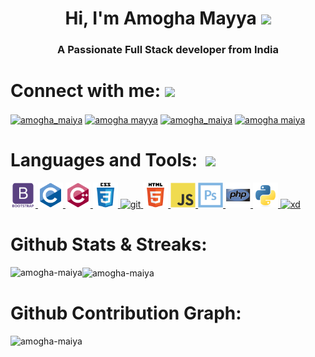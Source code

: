 <h1 align="center">Hi, I'm Amogha Mayya <img src = "https://raw.githubusercontent.com/MartinHeinz/MartinHeinz/master/wave.gif" width = 60px></h1>
<h3 align="center">A Passionate Full Stack developer from India</h3>
<h1 align="left">Connect with me: <img src='https://raw.githubusercontent.com/ShahriarShafin/ShahriarShafin/main/Assets/handshake.gif' width="100px"></h1>
<p align="left">
<a href="https://twitter.com/amogha_maiya" target="blank"><img align="center" src="https://raw.githubusercontent.com/rahuldkjain/github-profile-readme-generator/master/src/images/icons/Social/twitter.svg" alt="amogha_maiya" height="30" width="40" /></a>
<a href="https://linkedin.com/in/amogha mayya" target="blank"><img align="center" src="https://raw.githubusercontent.com/rahuldkjain/github-profile-readme-generator/master/src/images/icons/Social/linked-in-alt.svg" alt="amogha mayya" height="30" width="40" /></a>
<a href="https://instagram.com/amogha_maiya" target="blank"><img align="center" src="https://raw.githubusercontent.com/rahuldkjain/github-profile-readme-generator/master/src/images/icons/Social/instagram.svg" alt="amogha_maiya" height="30" width="40" /></a>
<a href="https://www.youtube.com/c/amogha maiya" target="blank"><img align="center" src="https://raw.githubusercontent.com/rahuldkjain/github-profile-readme-generator/master/src/images/icons/Social/youtube.svg" alt="amogha maiya" height="30" width="40" /></a>
</p>

<h1 align="left">Languages and Tools: &nbsp;<img src = "https://media2.giphy.com/media/QssGEmpkyEOhBCb7e1/giphy.gif?cid=ecf05e47a0n3gi1bfqntqmob8g9aid1oyj2wr3ds3mg700bl&rid=giphy.gif" width = 60px></h1>
<p align="left"> <a href="https://getbootstrap.com" target="_blank"> <img src="https://raw.githubusercontent.com/devicons/devicon/master/icons/bootstrap/bootstrap-plain-wordmark.svg" alt="bootstrap" width="40" height="40"/> </a> <a href="https://www.cprogramming.com/" target="_blank"> <img src="https://raw.githubusercontent.com/devicons/devicon/master/icons/c/c-original.svg" alt="c" width="40" height="40"/> </a> <a href="https://www.w3schools.com/cpp/" target="_blank"> <img src="https://raw.githubusercontent.com/devicons/devicon/master/icons/cplusplus/cplusplus-original.svg" alt="cplusplus" width="40" height="40"/> </a> <a href="https://www.w3schools.com/css/" target="_blank"> <img src="https://raw.githubusercontent.com/devicons/devicon/master/icons/css3/css3-original-wordmark.svg" alt="css3" width="40" height="40"/> </a> <a href="https://git-scm.com/" target="_blank"> <img src="https://www.vectorlogo.zone/logos/git-scm/git-scm-icon.svg" alt="git" width="40" height="40"/> </a> <a href="https://www.w3.org/html/" target="_blank"> <img src="https://raw.githubusercontent.com/devicons/devicon/master/icons/html5/html5-original-wordmark.svg" alt="html5" width="40" height="40"/> </a> <a href="https://developer.mozilla.org/en-US/docs/Web/JavaScript" target="_blank"> <img src="https://raw.githubusercontent.com/devicons/devicon/master/icons/javascript/javascript-original.svg" alt="javascript" width="40" height="40"/> </a> <a href="https://www.photoshop.com/en" target="_blank"> <img src="https://raw.githubusercontent.com/devicons/devicon/master/icons/photoshop/photoshop-line.svg" alt="photoshop" width="40" height="40"/> </a> <a href="https://www.php.net" target="_blank"> <img src="https://raw.githubusercontent.com/devicons/devicon/master/icons/php/php-original.svg" alt="php" width="40" height="40"/> </a> <a href="https://www.python.org" target="_blank"> <img src="https://raw.githubusercontent.com/devicons/devicon/master/icons/python/python-original.svg" alt="python" width="40" height="40"/> </a> <a href="https://www.adobe.com/products/xd.html" target="_blank"> <img src="https://cdn.worldvectorlogo.com/logos/adobe-xd.svg" alt="xd" width="40" height="40"/> </a> </p>
<h1 align="left">Github Stats & Streaks:</h1>
<p><img align="left" src="https://github-readme-stats.vercel.app/api?username=Amogha-Maiya&theme=tokyonight&show_icons=true" alt="amogha-maiya" /></p>
<p><img align="center" src="http://github-readme-streak-stats.herokuapp.com?user=Amogha-Maiya&theme=tokyonight&date_format=M%20j%5B%2C%20Y%5D" alt="amogha-maiya" /></p>
<h1 align="left">Github Contribution Graph:</h1>
<p><img align="left" src="https://activity-graph.herokuapp.com/graph?username=Amogha-Maiya&theme=material-palenight&show_icons=true" alt="amogha-maiya" /></p>

<!---
Amogha-Maiya/Amogha-Maiya is a ✨ special ✨ repository because its `README.md` (this file) appears on your GitHub profile.
You can click the Preview link to take a look at your changes.
--->
